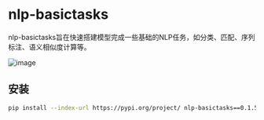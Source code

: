 # nlp-basictasks

nlp-basictasks旨在快速搭建模型完成一些基础的NLP任务，如分类、匹配、序列标注、语义相似度计算等。

![image](https://user-images.githubusercontent.com/89245998/130556405-b8cd394c-434a-415e-b048-3e352fa413a1.png)


## 安装
```bash
pip install --index-url https://pypi.org/project/ nlp-basictasks==0.1.5
```

